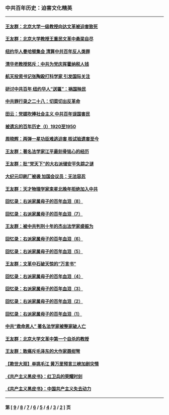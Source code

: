 ### 中共百年历史：迫害文化精英
---
#### [王友群：北京大学一级教授向达文革被迫害致死](../../pages/nf1176111/n13150966.md?09210430) 
#### [王友群：北京大学教授王重民文革中悬梁自尽](../../pages/nf1176111/n13084645.md?09210430) 
#### [纽约华人曼哈顿集会 清算中共百年反人类罪](../../pages/nf1176111/n13084157.md?09210430) 
#### [清华老教授怒斥：中共为党庆挥霍纳税人钱](../../pages/nf1176111/n13071430.md?09210430) 
#### [航天投资书记张陶殴打科学家 引发国际关注](../../pages/nf1176111/n13069132.md?09210430) 
#### [研讨中共百年 纽约华人“送匾”：祸国殃民](../../pages/nf1176111/n13057367.md?09210430) 
#### [中共罪行录之二十八：切菜切出反革命](../../pages/nf1176111/n13030600.md?09210430) 
#### [田云：党媒吹捧社会主义 中共百年误国害民](../../pages/nf1176111/n13006682.md?09210430) 
#### [被遗忘的百年历史（I）1920至1950](../../pages/nf1176111/n12986411.md?09210430) 
#### [周晓辉：两弹一星功臣难逃迫害 核试验遗害至今](../../pages/nf1176111/n12974997.md?09210430) 
#### [王友群：著名法学家江平最刻骨铭心的经历](../../pages/nf1176111/n12970787.md?09210430) 
#### [王友群：批“党天下”的大右派储安平失踪之谜](../../pages/nf1176111/n12954229.md?09210430) 
#### [大纪元印刷厂被袭 加国会议员：无法容忍](../../pages/nf1176111/n12883028.md?09210430) 
#### [王友群：天才物理学家束星北晚年拒绝加入中共](../../pages/nf1176111/n12792913.md?09210430) 
#### [回忆录：右派家属母子的百年血泪（8）](../../pages/nf1176111/n12706196.md?09210430) 
#### [回忆录：右派家属母子的百年血泪（7）](../../pages/nf1176111/n12706191.md?09210430) 
#### [王友群：被中共判刑十年的杰出法学家盛振为](../../pages/nf1176111/n12706141.md?09210430) 
#### [回忆录：右派家属母子的百年血泪（6）](../../pages/nf1176111/n12698863.md?09210430) 
#### [回忆录：右派家属母子的百年血泪（5）](../../pages/nf1176111/n12692515.md?09210430) 
#### [王友群：文革中石破天惊的“万言书”](../../pages/nf1176111/n12690994.md?09210430) 
#### [回忆录：右派家属母子的百年血泪（4）](../../pages/nf1176111/n12686410.md?09210430) 
#### [回忆录：右派家属母子的百年血泪（3）](../../pages/nf1176111/n12683820.md?09210430) 
#### [回忆录：右派家属母子的百年血泪（2）](../../pages/nf1176111/n12679738.md?09210430) 
#### [回忆录：右派家属母子的百年血泪（1）](../../pages/nf1176111/n12678112.md?09210430) 
#### [中共“救命恩人” 著名法学家被整家破人亡](../../pages/nf1176111/n12658168.md?09210430) 
#### [王友群：北京大学文革中第一个自杀的教授](../../pages/nf1176111/n12632697.md?09210430) 
#### [王友群：敢痛斥毛泽东的大作家聂绀弩](../../pages/nf1176111/n12384788.md?09210430) 
#### [【欺世大观】单挑毛江 黄万里预言三峡加剧灾情](../../pages/nf1176111/n12357101.md?09210430) 
#### [《共产主义黑皮书》：红卫兵的荣耀时刻](../../pages/nf1176111/n12190329.md?09210430) 
#### [《共产主义黑皮书》：中国共产主义失去动力](../../pages/nf1176111/n12168749.md?09210430) 

---
#### 第 [ [9](./9.md?09210430) / [8](./8.md?09210430) / [7](./7.md?09210430) / [6](./6.md?09210430) / [5](./5.md?09210430) / [4](./4.md?09210430) / [3](./3.md?09210430) / [2](./2.md?09210430) ] 页
